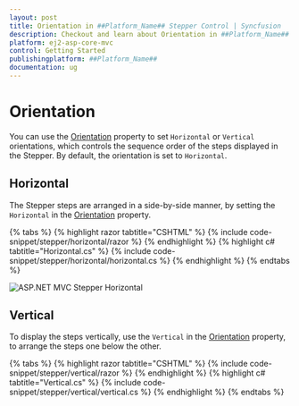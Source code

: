 ```yaml
---
layout: post
title: Orientation in ##Platform_Name## Stepper Control | Syncfusion
description: Checkout and learn about Orientation in ##Platform_Name## Stepper control of Syncfusion Essential JS 2 and more details.
platform: ej2-asp-core-mvc
control: Getting Started
publishingplatform: ##Platform_Name##
documentation: ug
---
```


# Orientation

You can use the [Orientation](https://help.syncfusion.com/cr/aspnetmvc-js2/Syncfusion.EJ2.Navigations.Stepper.html#Syncfusion_EJ2_Navigations_Stepper_Orientation) property to set `Horizontal` or `Vertical` orientations, which controls the sequence order of the steps displayed in the Stepper. By default, the orientation is set to `Horizontal`.

## Horizontal

The Stepper steps are arranged in a side-by-side manner, by setting the `Horizontal` in the [Orientation](https://help.syncfusion.com/cr/aspnetmvc-js2/Syncfusion.EJ2.Navigations.Stepper.html#Syncfusion_EJ2_Navigations_Stepper_Orientation) property.

{% tabs %}
{% highlight razor tabtitle="CSHTML" %}
{% include code-snippet/stepper/horizontal/razor %}
{% endhighlight %}
{% highlight c# tabtitle="Horizontal.cs" %}
{% include code-snippet/stepper/horizontal/horizontal.cs %}
{% endhighlight %}
{% endtabs %}

![ASP.NET MVC Stepper Horizontal](images/stepper-horizontal.jpg)

## Vertical

To display the steps vertically, use the `Vertical` in the [Orientation](https://help.syncfusion.com/cr/aspnetmvc-js2/Syncfusion.EJ2.Navigations.Stepper.html#Syncfusion_EJ2_Navigations_Stepper_Orientation) property, to arrange the steps one below the other.

{% tabs %}
{% highlight razor tabtitle="CSHTML" %}
{% include code-snippet/stepper/vertical/razor %}
{% endhighlight %}
{% highlight c# tabtitle="Vertical.cs" %}
{% include code-snippet/stepper/vertical/vertical.cs %}
{% endhighlight %}
{% endtabs %}